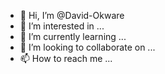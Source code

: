 - 👋 Hi, I’m @David-Okware
- 👀 I’m interested in ...
- 🌱 I’m currently learning ...
- 💞️ I’m looking to collaborate on ...
- 📫 How to reach me ...

<!---
David-Okware/David-Okware is a ✨ special ✨ repository because its `README.md` (this file) appears on your GitHub profile.
You can click the Preview link to take a look at your changes.
--->
